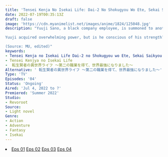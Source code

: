 ```yaml
---
title: 'Tensei Kenja No Isekai Life: Dai-2 No Shokugyou Wo Ete, Sekai Saikyou Ni Narimashita'
date: 2022-07-19T00:35:13Z
draft: false
image: 'https://cdn.myanimelist.net/images/anime/1824/125048.jpg'
description: "Yuuji Sano, a black company employee, is summoned to another world while finishing his work at home. His profession in the other world, a Monster Tamer, is considered a job that makes it difficult to become an adventurer. However, thanks to some slimes he met, which read several magical books, he gained magical powers and a second profession, Sage.

Yuuji acquired overwhelming power, but is he conscious of his strength? Blindly becoming unparalleled and strongest in the world!

(Source: MU, edited)"
keywords:
- Tensei Kenja no Isekai Life Dai-2 no Shokugyou wo Ete, Sekai Saikyou ni Narimashita - My Isekai Life: I Gained a Second Character Class and Became the Strongest Sage in the World
- Tensei Kenjya no Isekai Life
-  転生賢者の異世界ライフ ～第二の職業を得て、世界最強になりました～
Alternative: ' 転生賢者の異世界ライフ ～第二の職業を得て、世界最強になりました～'
Type: 'TV'
Episodes: '04'
Status: 'Ongoing'
Aired: 'Jul 4, 2022 to ?'
Premiered: 'Summer 2022'
Studio:
- Revoroot
Source:
- Light novel
Genre:
- Action
- Adventure
- Fantasy
- Isekai
---
```


<div class="bc-1 d-g p-5">
<li class="d-g gg-5 gtc-e">
  <a id="allvideo" href="#" data-video="//embed.hugonime.repl.co/videokf.php?id=TenseiKenjaNoIsekaiLife/Tensei Kenja No Isekai Life - 01" rel=nofollow">Eps 01</a>
  <a id="allvideo" href="#" data-video="//embed.hugonime.repl.co/videokf.php?id=TenseiKenjaNoIsekaiLife/Tensei Kenja No Isekai Life - 02" rel=nofollow">Eps 02</a>
  <a id="allvideo" href="#" data-video="//embed.hugonime.repl.co/videokf.php?id=TenseiKenjaNoIsekaiLife/Tensei Kenja No Isekai Life - 03" rel=nofollow">Eps 03</a>
  <a id="allvideo" href="#" data-video="//embed.hugonime.repl.co/videokf.php?id=TenseiKenjaNoIsekaiLife/Tensei Kenja No Isekai Life - 04" rel=nofollow">Eps 04</a>
</li>
</div>
